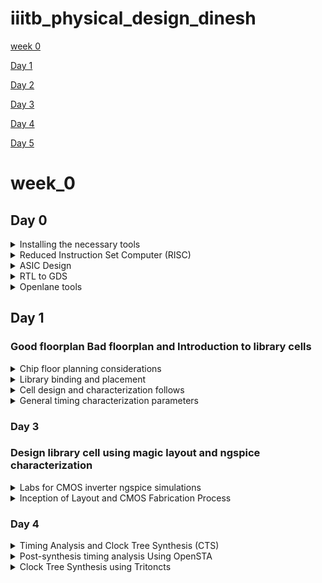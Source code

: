 # iiitb_physical_design_dinesh


[week 0](#week_0)

[Day 1](#day-1)

[Day 2](#day-2)

[Day 3](#day-3)

[Day 4](#day-4)

[Day 5](#day-5)


# week_0

## Day 0

<details>
 <summary> Installing the necessary tools </summary>


### **OpenSTA**

 I installed and built OpenSTA (including the needed packages) using the following commands:
 ```
sudo apt-get install cmake clang gcctcl swig bison flex
git clone https://github.com/The-OpenROAD-Project/OpenSTA.git
cd OpenSTA
mkdir build
cd build
cmake ..
make
```
Below is the screenshot showing sucessful installation:
![image](https://github.com/DINESHIIITB/Dinesh_iiitb_asic/assets/140998565/7ca9dc6e-e1b7-4d38-bcd9-60796a902546)


### **Openlane**

Prior to the installation of the OpenLane install the dependencies and packages using the command shown below :</br>
``` 
sudo apt-get update
sudo apt-get upgrade
sudo apt install -y build-essential python3 python3-venv python3-pip make git
```
Docker Installation :</br>
```
sudo apt install apt-transport-https ca-certificates curl software-properties-common
curl -fsSL https://download.docker.com/linux/ubuntu/gpg | sudo gpg --dearmor -o /usr/share/keyrings/docker-archive-keyring.gpg

echo "deb [arch=amd64 signed-by=/usr/share/keyrings/docker-archive-keyring.gpg] https://download.docker.com/linux/ubuntu $(lsb_release -cs) stable" | sudo tee /etc/apt/sources.list.d/docker.list > /dev/null

sudo apt update
sudo apt install docker-ce docker-ce-cli containerd.io
sudo docker run hello-world

sudo groupadd docker
sudo usermod -aG docker $USER
sudo reboot 


# Check for installation
sudo docker run hello-world
```

**Steps to install OpenLane, PDKs and Tools**</br>
```
cd $HOME
git clone https://github.com/The-OpenROAD-Project/OpenLane
cd OpenLane
make
make test
```
</details>


<details>
 <summary> Reduced Instruction Set Computer (RISC) </summary>


### Reduced Instruction Set Computer (RISC)

RISC-V is an open-source instruction set architecture (ISA).An instruction set architecture defines the set of instructions a processor can execute. RISC-V offers multiple base instruction sets (RV32I, RV64I, etc.) and optional standard extensions (e.g., M for integer multiplication/division, F for single-precision floating-point, D for double-precision floating-point, and more). This modularity allows designers to tailor the architecture to their specific needs.

Compilation: Use a C compiler (e.g., GCC, Clang) to compile the C source code into assembly code. The compiler translates the high-level C code into low-level assembly code that the hardware can understand.

Assembly: Assemble the generated assembly code using an assembler (e.g., GNU Assembler - GAS). The assembler converts the assembly code into machine code, which consists of binary instructions that the hardware can directly execute. The type of instructions depend on what type of hardware it is, if it is risc v then the instructions are also risc v.

Loading: Load the generated executable binary onto the target hardware. This can involve transferring the binary to a microcontroller, FPGA, or other hardware platform via appropriate interfaces (e.g., JTAG, USB, SD card).

Execution on Hardware: Run the program on the target hardware. The hardware's CPU fetches and executes the machine code instructions, carrying out the logic specified in the C source code.


![image](https://github.com/DINESHIIITB/iiitb_physical_design_dinesh/assets/140998565/f3d963b3-c93e-4e94-9d33-a852e837ab47)

![image](https://github.com/DINESHIIITB/iiitb_physical_design_dinesh/assets/140998565/c08f0252-fc86-4b41-868f-327212a3da2b)

</details>

<details>
 <summary> ASIC Design </summary>

### ASIC Designs

For ASIC design we require 

 1. EDA Tools : EDA tools are essential for ASIC design. These tools assist in various stages of the design process, including RTL design, simulation, synthesis, physical design, and verification. Some commonly used EDA tools include:
    * RTL Design Tools: Such as Cadence Encounter, Synopsys Design Compiler, or Xilinx Vivado for writing and simulating RTL code.
    * Simulation Tools: Tools like Cadence SimVision, Synopsys VCS, or ModelSim for simulating the ASIC's behavior before fabrication.
    * Synthesis Tools: Used to convert RTL code into gate-level netlists. Synopsys DC (Design Compiler) and Cadence Genus are examples.
    * Physical Design Tools: This includes Cadence Innovus, Synopsys IC Compiler, or Mentor Graphics Calibre for physical layout and optimization.
    * Verification Tools: Tools like Cadence Incisive, Synopsys VCS, or formal verification tools like Cadence JasperGold are used for verifying the design's correctness.
   
      * OPen EDA tools:
        1. QFLow
        2. OPenroad
        3. OPenlane

 2. Process Design Kits (PDKs): PDKs are essential sets of files and data provided by semiconductor foundries. They contain information about the manufacturing process, including transistor models, design rules, and technology files. ASIC designers use PDKs to ensure their designs are compatible with the foundry's manufacturing process.
      * SKY water 130nm PDK
      * ![image](https://github.com/DINESHIIITB/iiitb_physical_design_dinesh/assets/140998565/9eff7965-168b-43d3-83ef-84a7f6d20f2a)

 3. RTL (Register-Transfer Level) Design: RTL design is a critical aspect of ASIC design. You'll need to write RTL code using hardware description languages (HDLs) like VHDL or Verilog.
    * Sorces for RTL Design:
       * Librecores.org
       * OPencores.org
       * githhub


![image](https://github.com/DINESHIIITB/iiitb_physical_design_dinesh/assets/140998565/6312baa3-4225-4c02-810d-af8f313de0f0)

![image](https://github.com/DINESHIIITB/iiitb_physical_design_dinesh/assets/140998565/d56920d8-aa12-4a39-b85c-fb2677f563f3)

</details>

<details>
 <summary> RTL to GDS </summary>


![image](https://github.com/DINESHIIITB/iiitb_physical_design_dinesh/assets/140998565/9c724efe-34a6-4e24-b818-8297a0e4eb3e)

1. Synthesis: The RTL code is synthesized to generate a gate-level netlist using synthesis tools such as Cadence Genus, Synopsys Design Compiler, or similar tools. The gate-level netlist represents the design using logical gates, flip-flops, and other standard cells.

2. Floorplanning: Create a physical floorplan for your design, which defines the placement of different modules and cells on the silicon die. Proper floorplanning can significantly impact the ASIC's performance, power consumption, and manufacturability.

![image](https://github.com/DINESHIIITB/iiitb_physical_design_dinesh/assets/140998565/b69b48da-4b80-451a-8b2d-d7470b522de1)

![image](https://github.com/DINESHIIITB/iiitb_physical_design_dinesh/assets/140998565/a8ff07b6-b657-4a88-b650-ac83654c7255)

3. Placement: Based on the floorplan, use a place-and-route tool (e.g., Cadence Innovus, Synopsys ICC) to place the standard cells and modules on the chip's layout. This step also involves optimizing the placement for factors like power and signal integrity.

![image](https://github.com/DINESHIIITB/iiitb_physical_design_dinesh/assets/140998565/e2bed2d2-389c-4e23-b45e-983fab17b5c4)

4. Clock Tree Synthesis (CTS): Design and implement the clock distribution network to ensure proper clocking of the ASIC. Clock tree synthesis tools like Cadence Innovus or Synopsys IC Compiler can be used for this purpose.

![image](https://github.com/DINESHIIITB/iiitb_physical_design_dinesh/assets/140998565/29d3e2f4-e1bd-4cf6-851a-dec4f5c7fb9a)

5. Routing: After placement, the routing phase involves connecting the placed cells and modules with metal traces to establish the desired interconnections. The routing tool generates the detailed layout of the chip.

![image](https://github.com/DINESHIIITB/iiitb_physical_design_dinesh/assets/140998565/08145132-edf3-4b41-a3a1-54c98ab2bf44)

![image](https://github.com/DINESHIIITB/iiitb_physical_design_dinesh/assets/140998565/85e26eab-e126-4d17-aeed-17ed65cbe596)


6. Signoff:
   * Physical Verification: Perform various physical verification checks to ensure that the layout adheres to the design rules and manufacturing constraints. These checks include DRC (Design Rule Checking) and LVS (Layout vs. Schematic) checks.
   * Extraction: Extract parasitic information from the layout, which is used in subsequent steps for more accurate timing analysis.
   * Final Timing Closure: Re-run static timing analysis (STA) to ensure that the design still meets the required timing constraints, considering the parasitics from the extraction step. Iterate on placement and routing if necessary.

![image](https://github.com/DINESHIIITB/iiitb_physical_design_dinesh/assets/140998565/54272ca3-7de1-4a92-9310-10730a8dd5c9)


</details>


<details>
 <summary> Openlane tools </summary>

![image](https://github.com/DINESHIIITB/iiitb_physical_design_dinesh/assets/140998565/2f510c9b-197d-47da-bf38-2165e34622e5)

![image](https://github.com/DINESHIIITB/iiitb_physical_design_dinesh/assets/140998565/2ececf08-92b5-4c09-8fa7-97a80f4f4c97)

![image](https://github.com/DINESHIIITB/iiitb_physical_design_dinesh/assets/140998565/1f05a13d-c3cb-490a-9129-b14779933fbc)

![image](https://github.com/DINESHIIITB/iiitb_physical_design_dinesh/assets/140998565/bc21f175-2dc9-4e53-be3e-9598fd27c7f3)



![image](https://github.com/DINESHIIITB/iiitb_physical_design_dinesh/assets/140998565/399fb969-d135-4a94-b443-dd6bfe8ee563)

![image](https://github.com/DINESHIIITB/iiitb_physical_design_dinesh/assets/140998565/7dbff85b-b474-4933-a47e-f5bb179210c4)

![image](https://github.com/DINESHIIITB/iiitb_physical_design_dinesh/assets/140998565/1dfd2c20-95fc-4494-881a-53fb554639e2)

Labwork

ls -ltr ---> lists in chronological order
./flow.tcl ---> command says how the flow has to go

```
cd openlane
make mount
./flow.tcl -interactive
package require openlane 0.9
prep -design picorv32a
```

![image](https://github.com/DINESHIIITB/iiitb_physical_design_dinesh/assets/140998565/f14f6292-ba06-4468-b4cb-74236299b737)

![image](https://github.com/DINESHIIITB/iiitb_physical_design_dinesh/assets/140998565/7ee2709c-38dd-4c57-9f82-0820fdf43a91)

![image](https://github.com/DINESHIIITB/iiitb_physical_design_dinesh/assets/140998565/339464d8-cec4-48a0-82e5-75ca305b265b)

![image](https://github.com/DINESHIIITB/iiitb_physical_design_dinesh/assets/140998565/36ed8cb9-002d-4937-b85a-11fdcc20b63a)

</details>


## Day 1

### Good floorplan Bad floorplan and Introduction to library cells 

<details>
 <summary> Chip floor planning considerations </summary>

Netlist : A Netlist describes the connectivity of elcetronic design

![image](https://github.com/DINESHIIITB/iiitb_physical_design_dinesh/assets/140998565/9e132084-0c38-47fc-a208-6490c53bbf6a)

Core : A Core is the section of the chip where the fundamental logic of the design is placed

Die : A Die which consists  core is small specimen material specimen on which the fundamentals circuit is fabricated.

![image](https://github.com/DINESHIIITB/iiitb_physical_design_dinesh/assets/140998565/b80fc877-078e-4bc4-8439-ec0dcaf5a686)

 ```                       
 Utilization factor =    ( Area occupied by netlist)/ (Total area of the core)
                                           
 Aspect ratio =  Height/Width
```
                                          
![image](https://github.com/DINESHIIITB/iiitb_physical_design_dinesh/assets/140998565/0d22263a-e2e5-4131-a447-3a6e6582c913)

THe combinational logic can be divideed into two blocks with inputs and outputs and these blocks can be reused seperately or opgether whenver we want

![image](https://github.com/DINESHIIITB/iiitb_physical_design_dinesh/assets/140998565/b84ee19c-f57a-4835-81c6-056417c59392)

3. Pre placed cells :   Preplaced cells in integrated circuit (IC) design are static, preconfigured logic or functional units that are strategically positioned within the IC layout. Design engineers manually place these cells at precise locations on the chip's layout canvas. Importantly, these preplaced cells retain their fixed positions throughout subsequent stages of the IC design process, including placement and routing. Typically, these cells house intricate logic or specialized functional blocks that are essential to the chip's overall functionality. Examples of preplaced cells encompass memory modules, customized processors, analog circuitry, specialized accelerators, or licensed Intellectual Property (IP) components.
   
![image](https://github.com/DINESHIIITB/iiitb_physical_design_dinesh/assets/140998565/65afe218-3477-4994-9179-241ef37f9654)


Because of large distance between power and circuit the volatge at the circuit may enter undefind regions so to solve these problem we added decoupling capacitor parrallel to the circuit  to charge the circuit.

![image](https://github.com/DINESHIIITB/iiitb_physical_design_dinesh/assets/140998565/624a8570-03ac-48d6-9b68-4b3a4594584b)

![image](https://github.com/DINESHIIITB/iiitb_physical_design_dinesh/assets/140998565/818e86a1-d8e2-44dc-96ee-412fd0e515a9)

4.) Power Planning :

![image](https://github.com/DINESHIIITB/iiitb_physical_design_dinesh/assets/140998565/1da93907-ba9f-4b5d-bdf6-5619815c97bc)

![image](https://github.com/DINESHIIITB/iiitb_physical_design_dinesh/assets/140998565/955e3157-711c-451d-8bdc-f88ec866aad6)

Power has supplied from multiple points to solve this problem.

![image](https://github.com/DINESHIIITB/iiitb_physical_design_dinesh/assets/140998565/e5d45acc-6b27-4568-8716-0d916d18eeff)

5.) Pin Placement : Pin placement, also referred to as I/O (Input/Output) planning or pin assignment, stands as a pivotal facet of integrated circuit (IC) design. It encompasses the meticulous determination of where and how to assign pins or external connections on the chip package. The significance of precise pin placement resonates across functionality, manufacturability, and overall performance. Through judicious pin arrangement, the integrity of signals can be maintained, averting signal degradation and ensuring the accuracy of data transmission. Prudent pin placement can also play a role in managing thermal aspects within the device. By strategically positioning power and ground pins, effective heat dissipation can be achieved. A well-considered approach to pin placement contributes to the reliability of the electronic system, diminishing the risks associated with signal issues, overheating, and manufacturing discrepancies.

![image](https://github.com/DINESHIIITB/iiitb_physical_design_dinesh/assets/140998565/b72a824e-86dd-4c0b-bd83-67cdf9e0c746)

run_floorplan

![image](https://github.com/DINESHIIITB/iiitb_physical_design_dinesh/assets/140998565/b031b72f-66df-4df9-afce-49374b0be1be)

![image](https://github.com/DINESHIIITB/iiitb_physical_design_dinesh/assets/140998565/17626251-9e92-4d1f-a5f7-96af025e5f60)

![image](https://github.com/DINESHIIITB/iiitb_physical_design_dinesh/assets/140998565/8285c7d2-ca7c-4cb9-a2c0-1f6caa2b980d)

</details>



<details>
 <summary> Library binding and placement </summary>


Library contains following information:
1. Width and height of cells
2. the required conditon of particular cell
3. Delay information of cells
4. various sizes of same cells
 ![image](https://github.com/DINESHIIITB/iiitb_physical_design_dinesh/assets/140998565/b5c997d7-386f-4581-9aa7-0f2cf2dca2b0)


![image](https://github.com/DINESHIIITB/iiitb_physical_design_dinesh/assets/140998565/48e22baa-d19f-4506-9fa2-299804fe587b)

![image](https://github.com/DINESHIIITB/iiitb_physical_design_dinesh/assets/140998565/3e7d6d15-b14a-4104-a6ed-9e51d0adb308)

![image](https://github.com/DINESHIIITB/iiitb_physical_design_dinesh/assets/140998565/f8d8a911-7c98-49b7-9c71-51f524bbf893)


</details>



<details>
 <summary> Cell design and characterization follows </summary>

Introduction

In the realm of digital integrated circuit design, standard cells play a pivotal role. These standard cells are pre-designed and pre-characterized building blocks, encompassing logic gates, flip-flops, latches, and various digital components, readily available in libraries. This documentation outlines the key aspects of the Standard Cell Design and Characterization process.

Standard Cell Design Flow

The process of standard cell design unfolds as follows:

Inputs:

    Process Design Kits (PDKs): Essential for understanding the fabrication process.
    Design Rule Check (DRC) & Layout vs. Schematic (LVS) Rules: Ensure design compliance with manufacturing rules.
    SPICE Models: Utilized for simulation and analysis.
    Libraries: Containing standard cell definitions.
    User-Defined Specifications: Tailoring the design to meet specific requirements.

Design Steps:

    Circuit Design: Defining the logical behavior of the standard cell.
    Layout Design: Crafted using techniques like Euler's path and stick diagrams.
    Extraction of Parasitics: Identifying and quantifying parasitic elements.
    Characterization: Assessing timing, noise, and power characteristics.

Outputs:

    Circuit Description Language (CDL): A textual representation of the cell.
    Layout Exchange Format (LEF): A format for sharing layout information.
    GDSII: A standard file format for mask data.
    Extracted SPICE Netlist (.cir): A file detailing the electrical components.
    Timing, Noise, and Power .lib Files: Libraries with critical data for circuit optimization.

Standard Cell Characterization Flow

Characterization is the process of comprehensively evaluating electrical and performance characteristics of specific standard cells or library elements. It is crucial for understanding cell behavior under various operational conditions. The characterization process unfolds as follows:

    Read in the Models and Tech Files: Gathering essential data and technology specifications.
    Read Extracted SPICE Netlist: Accessing the electrical representation of the cell.
    Recognize Behavior of the Cell: Understanding the cell's functionality.
    Read the Subcircuits: Analyzing component subcircuits within the cell.
    Attach Power Sources: Connecting power supplies to simulate real-world conditions.
    Apply Stimulus to Characterization Setup: Providing input signals for testing.
    Provide Necessary Output Capacitance Loads: Mimicking the load conditions.
    Provide Necessary Simulation Commands: Configuring simulation settings.

For standard cell characterization, we recommend utilizing the open-source software, GUNA. This software streamlines the process by taking input from steps 1 to 8 and generates critical timing, noise, and power models. These models are indispensable for the precise design and optimization of digital circuits using standard cells.



</details>



<details>
 <summary> General timing characterization parameters </summary>

 ## Timing threshold Definitions

  1. slew_low_rise_thr: This is the threshold at which the rising signal (transition from low to high) reaches 20% of its full value.
  
  2. slew_high_rise_thr: This is the threshold at which the rising signal reaches 80% of its full value.
  
  3. slew_low_fall_thr: This is the threshold at which the falling signal (transition from high to low) reaches 20% of its full value.
  
  4. slew_high_fall_thr: This is the threshold at which the falling signal reaches 80% of its full value.
  
  5. in_rise_thr: This is the threshold for the input signal during its rising transition, typically set at 50% of its full value.
  
  6. in_fall_thr: This is the threshold for the input signal during its falling transition, also set at 50% of its full value.
  
  7. out_rise_thr: This is the threshold for the output signal during its rising transition, again set at 50% of its full value.
  
  8. out_fall_thr: This is the threshold for the output signal during its falling transition, also set at 50% of its full value.

* Propagation Delay:

Propagation delay is the time it takes for a change in an input signal to propagate through a digital circuit and reach 50% of its final value in the output signal. It is a critical parameter for assessing circuit performance and signal timing.

Mathematically, propagation delay can be expressed as:

 Propagation Delay = time(out_fall_thr) - time(in_rise_thr)
          * time(out_fall_thr) is the time when the output signal reaches 50% of its final value during its falling transition.
          *  time(in_rise_thr) is the time when the input signal reaches 50% of its final value during its rising transition.

* Transition Time:

Transition time refers to the duration it takes for a digital signal to change its voltage level from one logic state (e.g., logic low or 0) to another logic state (e.g., logic high or 1), or vice versa. Transition time is essential for assessing how quickly a signal can switch between logic states.

There are two types of transition times:

1. Fall Transition Time:
    Fall transition time measures the duration it takes for a signal to transition from a high voltage level to a low voltage level. It can be calculated as:
Fall Transition Time = time(slew_high_fall_thr) - time(slew_low_fall_thr)

     * time(slew_high_fall_thr) is the time when the falling signal reaches 80% of its final value.
     * time(slew_low_fall_thr) is the time when the falling signal reaches 20% of its final value.

2. Rise Transition Time:
Rise transition time measures the duration it takes for a signal to transition from a low voltage level to a high voltage level. It can be calculated as:

Rise Transition Time = time(slew_high_rise_thr) - time(slew_low_rise_thr)

    * time(slew_high_rise_thr) is the time when the rising signal reaches 80% of its final value.
    * time(slew_low_rise_thr) is the time when the rising signal reaches 20% of its final value.

</details>

### Day 3

### Design library cell using magic layout and ngspice characterization 

<details>
 <summary> Labs for CMOS inverter ngspice simulations </summary>


In this section, we will outline the process of creating a SPICE deck and conducting simulations for a CMOS inverter using NGSpice. The CMOS inverter consists of complementary metal-oxide-semiconductor (CMOS) components, including both p-type (PMOS) and n-type (NMOS) transistors.

### SPICE Deck Creation and Simulation for CMOS Inverter:

    SPICE Deck: A SPICE deck refers to the component connectivity, essentially a netlist, for the CMOS inverter. It defines how components are connected within the circuit.

    SPICE Deck Values: Specify the values for key parameters, such as W/L (Width/Length). For example, "0.375u/0.25u" indicates that the width is 375 nanometers, and the length is 250 nanometers. It's essential to note that PMOS transistors should have a wider width compared to NMOS transistors, often 2x or 3x wider. Gate and supply voltages are typically multiples of the length; for instance, the gate voltage might be set at 2.5 volts.

    Add Nodes: Surround each component in your circuit with nodes and assign unique names to these nodes. These node names are used in the SPICE netlist to identify and connect components properly.

Additional Notes:

    Width vs. Length: In CMOS technology, "width" refers to the length of the source and drain regions, while "length" denotes the distance between the source and drain. These parameters significantly impact the performance of transistors.

    PMOS and NMOS Sizing: PMOS transistors typically have slower carrier mobility (holes) compared to NMOS transistors (electrons). To achieve balanced rise and fall times in your CMOS inverter, the PMOS transistor should have a larger width, reducing its resistance and increasing mobility.

   * SPICE Deck netlsit description
     
 ![image](https://github.com/DINESHIIITB/iiitb_physical_design_dinesh/assets/140998565/87fad89f-75dc-4c0e-a44d-696ac694855e)

***syntax for PMOS and NMOS desription***
[component name] [drain] [gate] [source] [substrate] [transistor type] W=[width] L=[length]

 ***simulation commands***
.op --- is the start of SPICE simulation operation where Vin will be sweep from 0 to 2.5 with 0.5 steps
tsmc_025um_model.mod  ----  model file containing the technological parameters for the 0.25um NMOS and PMOS 

![image](https://github.com/DINESHIIITB/iiitb_physical_design_dinesh/assets/140998565/4c5384a4-f831-48fd-b4f4-8768f696e35f)

 Determining CMOS Switching Threshold Vm

The switching threshold, denoted as Vm, in CMOS circuits is a critical parameter that depends on several factors. It represents the input voltage (Vin) at which the output voltage (Vout) switches, signifying that both the PMOS and NMOS transistors are in saturation or turned on, leading to higher leakage current. Here are the key factors influencing the robustness of CMOS switching threshold Vm:

    Transistor Sizing: The relative sizes (width/length ratios, W/L) of PMOS and NMOS transistors play a significant role. If the PMOS transistor is larger (thicker) than the NMOS transistor, the CMOS circuit tends to have a higher switching threshold (e.g., 1.2V). Conversely, when the NMOS transistor is larger, the threshold voltage tends to be lower (e.g., 1V). This size relationship affects the balance of carrier mobility and resistance in the transistors.

    Saturation Region: The switching threshold occurs when both the PMOS and NMOS transistors are in the saturation region. In this state, both transistors are turned on, and there is a high likelihood of current flowing directly from the supply voltage (VDD) to ground (GND). This is often referred to as leakage current, and minimizing it is essential for power efficiency.

To find the switching threshold Vm during DC transfer analysis, the following SPICE simulation commands are used with a DC input of 2.5V, sweeping the input voltage from 0V to 2.5V in 0.05V steps:

plaintext

Vin in 0 2.5
*** Simulation Command ***
.op
.dc Vin 0 2.5 0.05

![image](https://github.com/DINESHIIITB/iiitb_physical_design_dinesh/assets/140998565/05fd9056-5879-4643-ae8e-2104f5b15f20)



</details>

<details>
 <summary> Inception of Layout and CMOS Fabrication Process </summary>

![image](https://github.com/DINESHIIITB/iiitb_physical_design_dinesh/assets/140998565/ec6dada8-066b-4c6a-b1fe-54d22897477c)

![image](https://github.com/DINESHIIITB/iiitb_physical_design_dinesh/assets/140998565/12308d20-c673-42a8-a7bc-4109dc8b6d03)

![image](https://github.com/DINESHIIITB/iiitb_physical_design_dinesh/assets/140998565/b37370bd-a004-4652-9f80-89584e96500a)

![image](https://github.com/DINESHIIITB/iiitb_physical_design_dinesh/assets/140998565/77a6edaf-2b64-4f6d-bf91-7e6a71597f98)

![image](https://github.com/DINESHIIITB/iiitb_physical_design_dinesh/assets/140998565/818989ba-25db-474a-9f53-bd1c41d278d5)

![image](https://github.com/DINESHIIITB/iiitb_physical_design_dinesh/assets/140998565/53fc6fbd-7181-482c-af97-803495206834)

![image](https://github.com/DINESHIIITB/iiitb_physical_design_dinesh/assets/140998565/1d5360a0-6760-4ba7-a420-093cb31c1868)

![image](https://github.com/DINESHIIITB/iiitb_physical_design_dinesh/assets/140998565/599c4af1-2ff7-429c-a188-39daba1c8ed7)

![image](https://github.com/DINESHIIITB/iiitb_physical_design_dinesh/assets/140998565/2355141d-b05c-4423-a536-0f4336455d1e)

![image](https://github.com/DINESHIIITB/iiitb_physical_design_dinesh/assets/140998565/e5ce8212-1bbe-4bc0-9c19-a4bfbff56779)

![image](https://github.com/DINESHIIITB/iiitb_physical_design_dinesh/assets/140998565/7e016e74-8870-4c4b-b60c-6f3de44aecca)

![image](https://github.com/DINESHIIITB/iiitb_physical_design_dinesh/assets/140998565/6aabcdda-8e21-4d6d-84a6-788caef6c1cb)


</details>

### Day 4

<details>
 <summary> Timing Analysis and Clock Tree Synthesis (CTS)  </summary>

![image](https://github.com/DINESHIIITB/iiitb_physical_design_dinesh/assets/140998565/e25b1545-0113-4651-be74-0a154c579424)

![image](https://github.com/DINESHIIITB/iiitb_physical_design_dinesh/assets/140998565/9f7389dd-70c6-40f1-b786-62df9debf0e8)

![image](https://github.com/DINESHIIITB/iiitb_physical_design_dinesh/assets/140998565/2e5795dd-04a9-481c-9772-c5c6ac04b437)

Select port A in magic:
port class input
port use signal

Select Y area
port class output
port use signal

Select VPWR area
port class inout
port use power

Select VGND area
port class inout
port use ground


![image](https://github.com/DINESHIIITB/iiitb_physical_design_dinesh/assets/140998565/ab1f2794-173b-4067-b986-fd33edc5e3de)

![image](https://github.com/DINESHIIITB/iiitb_physical_design_dinesh/assets/140998565/898022f9-729d-4569-8ab8-7fa144438783)


![image](https://github.com/DINESHIIITB/iiitb_physical_design_dinesh/assets/140998565/c0dc2345-b727-4464-9b39-71f1f39a0727)

![image](https://github.com/DINESHIIITB/iiitb_physical_design_dinesh/assets/140998565/755710e1-ada3-4cfc-bc6e-1c3c7d8c2278)


![image](https://github.com/DINESHIIITB/iiitb_physical_design_dinesh/assets/140998565/266a05fe-9030-42fe-b380-639918a8e85d)

![image](https://github.com/DINESHIIITB/iiitb_physical_design_dinesh/assets/140998565/cacc2630-8790-41da-9f1f-dad5de2e9be1)

![image](https://github.com/DINESHIIITB/iiitb_physical_design_dinesh/assets/140998565/15f42b05-0536-42ed-a77e-3ccfd7e9b654)

![image](https://github.com/DINESHIIITB/iiitb_physical_design_dinesh/assets/140998565/ade7c5b5-7e24-4747-a4ed-f68bd19d4d29)

![image](https://github.com/DINESHIIITB/iiitb_physical_design_dinesh/assets/140998565/89739593-0672-42a3-8496-178178ad9cd0)


</details>


<details>
 <summary> Post-synthesis timing analysis Using OpenSTA  </summary>



</details>

<details>
 <summary> Clock Tree Synthesis using Tritoncts </summary>



</details>




